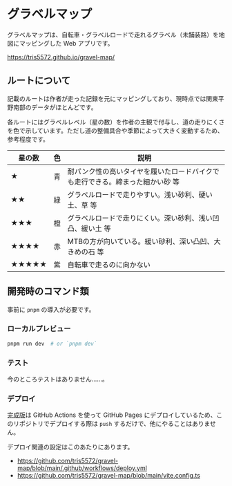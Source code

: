 # グラベルマップ

グラベルマップは、自転車・グラベルロードで走れるグラベル（未舗装路）を地図にマッピングした Web アプリです。

https://tris5572.github.io/gravel-map/

## ルートについて

記載のルートは作者が走った記録を元にマッピングしており、現時点では関東平野南部のデータがほとんどです。

各ルートにはグラベルレベル（星の数）を作者の主観で付与し、道の走りにくさを色で示しています。ただし道の整備具合や季節によって大きく変動するため、参考程度です。

|星の数|色|説明|
|--|--|--|
|★|青|耐パンク性の高いタイヤを履いたロードバイクでも走行できる。締まった細かい砂 等|
|★★|緑|グラベルロードで走りやすい。浅い砂利、硬い土、草 等|
|★★★|橙|グラベルロードで走りにくい。深い砂利、浅い凹凸、緩い土 等|
|★★★★|赤|MTBの方が向いている。緩い砂利、深い凸凹、大きめの石 等|
|★★★★★|紫|自転車で走るのに向かない|


## 開発時のコマンド類

事前に `pnpm` の導入が必要です。

### ローカルプレビュー

```sh
pnpm run dev  # or `pnpm dev`
```

### テスト

今のところテストはありません……。

### デプロイ

[完成版](https://tris5572.github.io/gravel-map/)は GitHub Actions を使って GitHub Pages にデプロイしているため、このリポジトリでデプロイする際は `push` するだけで、他にやることはありません。

デプロイ関連の設定はこのあたりにあります。

- https://github.com/tris5572/gravel-map/blob/main/.github/workflows/deploy.yml
- https://github.com/tris5572/gravel-map/blob/main/vite.config.ts
